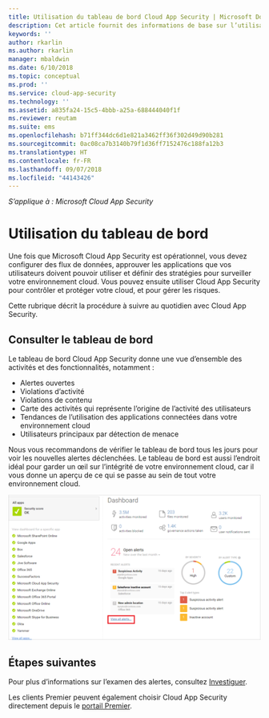 ```yaml
---
title: Utilisation du tableau de bord Cloud App Security | Microsoft Docs
description: Cet article fournit des informations de base sur l’utilisation du tableau de bord Cloud App Security.
keywords: ''
author: rkarlin
ms.author: rkarlin
manager: mbaldwin
ms.date: 6/10/2018
ms.topic: conceptual
ms.prod: ''
ms.service: cloud-app-security
ms.technology: ''
ms.assetid: a835fa24-15c5-4bbb-a25a-688444040f1f
ms.reviewer: reutam
ms.suite: ems
ms.openlocfilehash: b71ff344dc6d1e821a3462ff36f302d49d90b281
ms.sourcegitcommit: 0ac08ca7b3140b79f1d36ff7152476c188fa12b3
ms.translationtype: HT
ms.contentlocale: fr-FR
ms.lasthandoff: 09/07/2018
ms.locfileid: "44143426"
---
```

*S’applique à : Microsoft Cloud App Security*

# <a name="working-with-the-dashboard"></a>Utilisation du tableau de bord
Une fois que Microsoft Cloud App Security est opérationnel, vous devez configurer des flux de données, approuver les applications que vos utilisateurs doivent pouvoir utiliser et définir des stratégies pour surveiller votre environnement cloud. Vous pouvez ensuite utiliser Cloud App Security pour contrôler et protéger votre cloud, et pour gérer les risques.  

Cette rubrique décrit la procédure à suivre au quotidien avec Cloud App Security.  

## <a name="check-the-dashboard"></a>Consulter le tableau de bord  
Le tableau de bord Cloud App Security donne une vue d’ensemble des activités et des fonctionnalités, notamment :

- Alertes ouvertes
- Violations d’activité
- Violations de contenu
- Carte des activités qui représente l’origine de l’activité des utilisateurs
- Tendances de l’utilisation des applications connectées dans votre environnement cloud
- Utilisateurs principaux par détection de menace

Nous vous recommandons de vérifier le tableau de bord tous les jours pour voir les nouvelles alertes déclenchées. Le tableau de bord est aussi l’endroit idéal pour garder un œil sur l’intégrité de votre environnement cloud, car il vous donne un aperçu de ce qui se passe au sein de tout votre environnement cloud.  

![Tableau de bord Cloud App Security](./media/dashboard.png "tableau de bord")  


## <a name="next-steps"></a>Étapes suivantes  
Pour plus d’informations sur l’examen des alertes, consultez [Investiguer](investigate.md).  

Les clients Premier peuvent également choisir Cloud App Security directement depuis le [portail Premier](https://premier.microsoft.com/).  
